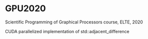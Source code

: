# GPU2020

Scientific Programming of Graphical Processors course, ELTE, 2020

CUDA parallelized implementation of std::adjacent_difference